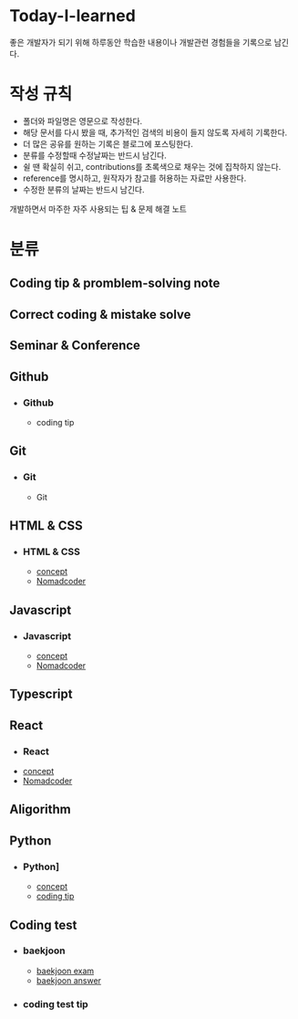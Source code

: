 # Today-I-learned

좋은 개발자가 되기 위해 하루동안 학습한 내용이나 개발관련 경험들을 기록으로 남긴다.


# 작성 규칙
* 폴더와 파일명은 영문으로 작성한다.
* 해당 문서를 다시 봤을 때, 추가적인 검색의 비용이 들지 않도록 자세히 기록한다.
* 더 많은 공유를 원하는 기록은 블로그에 포스팅한다.
* 분류를 수정할때 수정날짜는 반드시 남긴다.
* 쉴 땐 확실히 쉬고, contributions를 초록색으로 채우는 것에 집착하지 않는다.
* reference를 명시하고, 원작자가 참고를 허용하는 자료만 사용한다.
* 수정한 분류의 날짜는 반드시 남긴다.

 개발하면서 마주한 자주 사용되는 팁 & 문제 해결 노트

# 분류
## Coding tip & promblem-solving note 

## Correct coding & mistake solve

## Seminar & Conference

## Github
* ### Github

  * coding tip
## Git
* ### Git
  * Git 

## HTML & CSS
* ### HTML & CSS
  * [concept](https://github.com/yunjaehyuk/Today-I-learned/tree/main/HTML%26CSS/concept)
  * [Nomadcoder](https://github.com/yunjaehyuk/Today-I-learned/tree/main/HTML%26CSS/Nomadcoder)
## Javascript
* ### Javascript
   * [concept](https://github.com/yunjaehyuk/Today-I-learned/tree/main/Javascript/%5BJavascript%5D.concept)
   * [Nomadcoder](https://github.com/yunjaehyuk/Today-I-learned/tree/main/Javascript/Nomadcoder)
## Typescript
## React
* ### React
* [concept](https://github.com/yunjaehyuk/Today-I-learned/tree/main/React/concept)
* [Nomadcoder](https://github.com/yunjaehyuk/Today-I-learned/tree/main/React/Nomadcoder)
## Aligorithm
## Python
* ### Python]
  * [concept](https://github.com/yunjaehyuk/Today-I-learned/tree/main/Python/%5BPython%5D%20concept) 
  * [coding tip](https://github.com/yunjaehyuk/Today-I-learned/tree/main/Python/Coding%20tip)
## Coding test
* ### baekjoon
  * [baekjoon exam](https://github.com/yunjaehyuk/Today-I-learned/tree/main/Coding%20test/baekjoon/exam)
  * [baekjoon answer](https://github.com/yunjaehyuk/Today-I-learned/tree/main/Coding%20test/baekjoon/answer)
* ### coding test tip
